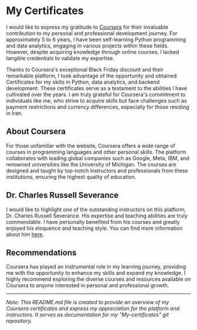 # My Certificates

I would like to express my gratitude to [Coursera](https://www.linkedin.com/company/coursera) for their invaluable contribution to my personal and professional development journey. For approximately 5 to 6 years, I have been self-learning Python programming and data analytics, engaging in various projects within these fields. However, despite acquiring knowledge through online courses, I lacked tangible credentials to validate my expertise.

Thanks to Coursera's exceptional Black Friday discount and their remarkable platform, I took advantage of the opportunity and obtained Certificates for my skills in Python, data analytics, and backend development. These certificates serve as a testament to the abilities I have cultivated over the years. I am truly grateful for Coursera's commitment to individuals like me, who strive to acquire skills but face challenges such as payment restrictions and currency differences, especially for those residing in Iran.

## About Coursera

For those unfamiliar with the website, Coursera offers a wide range of courses in programming languages and other personal skills. The platform collaborates with leading global companies such as Google, Meta, IBM, and renowned universities like the University of Michigan. The courses are designed and taught by top-notch instructors and professionals from these institutions, ensuring the highest quality of education.

## Dr. Charles Russell Severance

I would like to highlight one of the outstanding instructors on this platform, Dr. Charles Russell Severance. His expertise and teaching abilities are truly commendable. I have personally benefited from his courses and greatly enjoyed his eloquence and teaching style. You can find more information about him [here](https://www.coursera.org/instructor/drchuck).

## Recommendations

Coursera has played an instrumental role in my learning journey, providing me with the opportunity to enhance my skills and expand my knowledge. I highly recommend exploring the diverse courses and resources available on Coursera to anyone interested in personal and professional growth.

---

*Note: This README.md file is created to provide an overview of my Coursera certificates and express my appreciation for the platform and instructors. It serves as documentation for my "My-certificates" git repository.*

